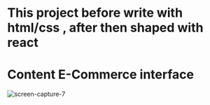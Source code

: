 # This project before  write with html/css , after then shaped with react </br>
# Content E-Commerce interface
![screen-capture-_7_](https://user-images.githubusercontent.com/101650106/180645666-5cecc938-9278-496d-88d7-7d87c17380be.gif)
